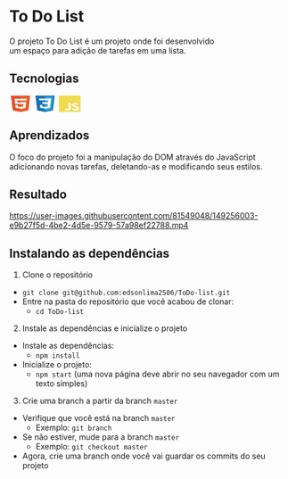 # To Do List

 O projeto To Do List é um projeto onde foi desenvolvido </br>
 um espaço para adição de tarefas em uma lista.
  
 ## Tecnologias
 
 <div>
  <img align="center" alt="Edson-HTML" height="30" width="40" src="https://raw.githubusercontent.com/devicons/devicon/master/icons/html5/html5-original.svg">
  <img align="center" alt="Edson-CSS" height="30" width="40" src="https://raw.githubusercontent.com/devicons/devicon/master/icons/css3/css3-original.svg">
   <img align="center" alt="Edson-Js" height="30" width="40" src="https://raw.githubusercontent.com/devicons/devicon/master/icons/javascript/javascript-plain.svg">
</div>

## Aprendizados

 O foco do projeto foi a manipulação do DOM através do JavaScript </br>
 adicionando novas tarefas, deletando-as e modificando seus estilos.
 
## Resultado

https://user-images.githubusercontent.com/81549048/149256003-e9b27f5d-4be2-4d5e-9579-57a98ef22788.mp4

 
 ## Instalando as dependências
 
 1. Clone o repositório
  * `git clone git@github.com:edsonlima2506/ToDo-list.git`
  * Entre na pasta do repositório que você acabou de clonar:
    * `cd ToDo-list`

2. Instale as dependências e inicialize o projeto
  * Instale as dependências:
    * `npm install`
  * Inicialize o projeto:
    * `npm start` (uma nova página deve abrir no seu navegador com um texto simples)

3. Crie uma branch a partir da branch `master`

  * Verifique que você está na branch `master`
    * Exemplo: `git branch`
  * Se não estiver, mude para a branch `master`
    * Exemplo: `git checkout master`
  * Agora, crie uma branch onde você vai guardar os commits do seu projeto
 

